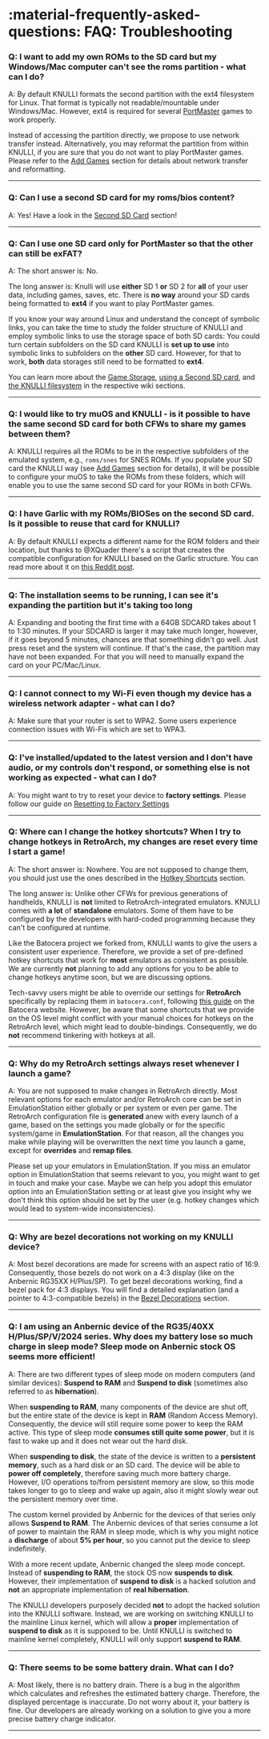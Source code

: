 # :material-frequently-asked-questions: FAQ: Troubleshooting

### Q: I want to add my own ROMs to the SD card but my Windows/Mac computer can't see the roms partition - what can I do?

A: By default KNULLI formats the second partition with the ext4 filesystem for Linux. That format is typically
not readable/mountable under Windows/Mac. However, ext4 is required for several [PortMaster](../../systems/portmaster) games to work properly.

Instead of accessing the partition directly, we propose to use network transfer instead. Alternatively, you may reformat the partition from within KNULLI, if you are sure that you do not want to play PortMaster games. Please refer to the [Add Games](../../play/add-games) section for details about network transfer and reformatting.

---

### Q: Can I use a second SD card for my roms/bios content?

A: Yes! Have a look in the [Second SD Card](../../play/add-games/second-sd-card) section!

---

### Q: Can I use one SD card only for PortMaster so that the other can still be exFAT?

A: The short answer is: No.

The long answer is: Knulli will use **either** SD 1 **or** SD 2 for **all** of your user data, including games, saves, etc. There is **no way** around your SD cards being formatted to **ext4** if you want to play PortMaster games.

If you know your way around Linux and understand the concept of symbolic links, you can take the time to study the folder structure of KNULLI and employ symbolic links to use the storage space of both SD cards: You could turn certain subfolders on the SD card KNULLI is **set up to use** into symbolic links to subfolders on the **other** SD card. However, for that to work, **both** data storages still need to be formatted to **ext4**.

You can learn more about the [Game Storage](../../play/add-games/game-storage), [using a Second SD card](../../play/add-games/second-sd-card), and [the KNULLI filesystem](../../configure/patches-and-overlays) in the respective wiki sections.

---

### Q: I would like to try muOS and KNULLI - is it possible to have the same second SD card for both CFWs to share my games between them?

A: KNULLI requires all the ROMs to be in the respective subfolders of the emulated system, e.g., `roms/snes` for SNES ROMs. If you populate your SD card the KNULLI way (see [Add Games](../../play/add-games) section for details), it will be possible to configure your muOS to take the ROMs from these folders, which will enable you to use the same second SD card for your ROMs in both CFWs.

---

### Q: I have Garlic with my ROMs/BIOSes on the second SD card. Is it possible to reuse that card for KNULLI?

A: By default KNULLI expects a different name for the ROM folders and their location, but thanks to @XQuader there's a script that creates the compatible configuration for KNULLI based on the Garlic structure. You can read more about it on [this Reddit post](https://www.reddit.com/r/RG35XX/comments/12zxs8t/how_to_get_garlicos_roms_folders_working_in/).

---

### Q: The installation seems to be running, I can see it's expanding the partition but it's taking too long

A: Expanding and booting the first time with a 64GB SDCARD takes about 1 to 1:30 minutes. If your SDCARD is larger it may take much longer, however, if it goes beyond 5 minutes, chances are that something didn't go well. Just press reset and the system will continue. If that's the case, the partition may have not been expanded. For that you will need to manually expand the card on your PC/Mac/Linux.

---

### Q: I cannot connect to my Wi-Fi even though my device has a wireless network adapter - what can I do?

A: Make sure that your router is set to WPA2. Some users experience connection issues with Wi-Fis which are set to WPA3.

---

### Q: I've installed/updated to the latest version and I don't have audio, or my controls don't respond, or something else is not working as expected - what can I do?

A: You might want to try to reset your device to **factory settings**. Please follow our guide on [Resetting to Factory Settings](../../configure/reset-to-factory-settings)

---

### Q: Where can I change the hotkey shortcuts? When I try to change hotkeys in RetroArch, my changes are reset every time I start a game!

A: The short answer is: Nowhere. You are not supposed to change them, you should just use the ones described in the [Hotkey Shortcuts](../../play/hotkey-shortcuts) section.

The long answer is: Unlike other CFWs for previous generations of handhelds, KNULLI is **not** limited to RetroArch-integrated emulators. KNULLI comes with **a lot** of **standalone** emulators. Some of them have to be configured by the developers with hard-coded programming because they can't be configured at runtime.

Like the Batocera project we forked from, KNULLI wants to give the users a consistent user experience. Therefore, we provide a set of pre-defined hotkey shortcuts that work for **most** emulators as consistent as possible. We are currently **not** planning to add any options for you to be able to change hotkeys anytime soon, but we are discussing options.

Tech-savvy users might be able to override our settings for **RetroArch** specifically by replacing them in `batocera.conf`, following [this guide](https://wiki.batocera.org/advanced_retroarch_settings#rebinding_retroarch_s_hotkeys) on the Batocera website. However, be aware that some shortcuts that we provide on the OS level might conflict with your manual choices for hotkeys on the RetroArch level, which might lead to double-bindings. Consequently, we do **not** recommend tinkering with hotkeys at all.

---

### Q: Why do my RetroArch settings always reset whenever I launch a game?

A: You are not supposed to make changes in RetroArch directly. Most relevant options for each emulator and/or RetroArch core can be set in EmulationStation either globally or per system or even per game. The RetroArch configuration file is **generated** anew with every launch of a game, based on the settings you made globally or for the specific system/game in **EmulationStation**. For that reason, all the changes you make while playing will be overwritten the next time you launch a game, except for **overrides** and **remap files**.

Please set up your emulators in EmulationStation. If you miss an emulator option in EmulationStation that seems relevant to you, you might want to get in touch and make your case. Maybe we can help you adopt this emulator option into an EmulationStation setting or at least give you insight why we don't think this option should be set by the user (e.g. hotkey changes which would lead to system-wide inconsistencies).

---

### Q: Why are bezel decorations not working on my KNULLI device?

A: Most bezel decorations are made for screens with an aspect ratio of 16:9. Consequently, those bezels do not work on a 4:3 display (like on the Anbernic RG35XX H/Plus/SP). To get bezel decorations working, find a bezel pack for 4:3 displays. You will find a detailed explanation (and a pointer to 4:3-compatible bezels) in the [Bezel Decorations](../../configure/customization/bezel-decorations) section.

---

### Q: I am using an Anbernic device of the RG35/40XX H/Plus/SP/V/2024 series. Why does my battery lose so much charge in sleep mode? Sleep mode on Anbernic stock OS seems more efficient!

A: There are two different types of sleep mode on modern computers (and similar devices): **Suspend to RAM** and **Suspend to disk** (sometimes also referred to as **hibernation**).

When **suspending to RAM**, many components of the device are shut off, but the entire state of the device is kept in **RAM** (Random Access Memory). Consequently, the device will still require some power to keep the RAM active. This type of sleep mode **consumes still quite some power**, but it is fast to wake up and it does not wear out the hard disk.

When **suspending to disk**, the state of the device is written to a **persistent memory**, such as a hard disk or an SD card. The device will be able to **power off completely**, therefore saving much more battery charge. However, I/O operations to/from persistent memory are slow, so this mode takes longer to go to sleep and wake up again, also it might slowly wear out the persistent memory over time.

The custom kernel provided by Anbernic for the devices of that series only allows **Suspend to RAM**. The Anbernic devices of that series consume a lot of power to maintain the RAM in sleep mode, which is why you might notice a **discharge** of about **5% per hour**, so you cannot put the device to sleep indefinitely.

With a more recent update, Anbernic changed the sleep mode concept. Instead of **suspending to RAM**, the stock OS now **suspends to disk**. However, their implementation of **suspend to disk** is a hacked solution and **not** an appropriate implementation of **real hibernation**.

The KNULLI developers purposely decided **not** to adopt the hacked solution into the KNULLI software. Instead, we are working on switching KNULLI to the mainline Linux kernel, which will allow a **proper** implementation of **suspend to disk** as it is supposed to be. Until KNULLI is switched to mainline kernel completely, KNULLI will only support **suspend to RAM**.

---

### Q: There seems to be some battery drain. What can I do?

A: Most likely, there is no battery drain. There is a bug in the algorithm which calculates and refreshes the estimated battery charge. Therefore, the displayed percentage is inaccurate. Do not worry about it, your battery is fine. Our developers are already working on a solution to give you a more precise battery charge indicator.

---

